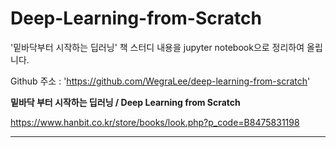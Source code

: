 # Deep-Learning-from-Scratch

'밑바닥부터 시작하는 딥러닝' 책 스터디 내용을 jupyter notebook으로 정리하여 올립니다.

Github 주소 : 'https://github.com/WegraLee/deep-learning-from-scratch'

**밑바닥 부터 시작하는 딥러닝 / Deep Learning from Scratch**

https://www.hanbit.co.kr/store/books/look.php?p_code=B8475831198

---

